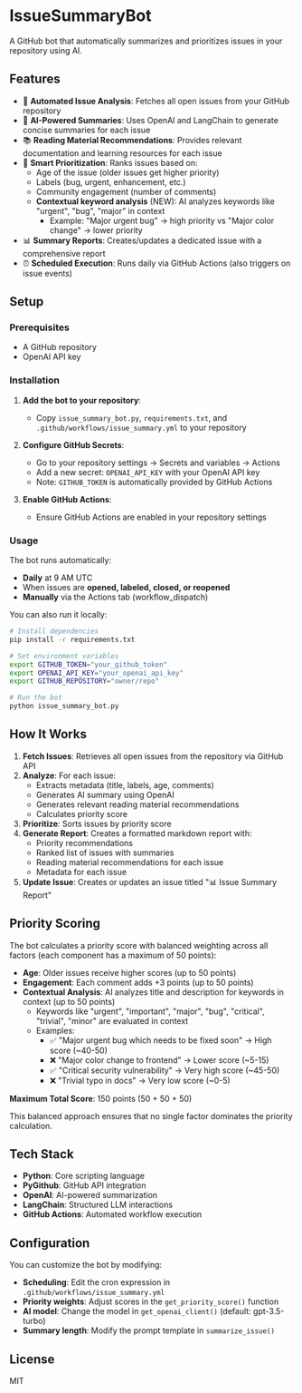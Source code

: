 # IssueSummaryBot

A GitHub bot that automatically summarizes and prioritizes issues in your repository using AI.

## Features

- 🤖 **Automated Issue Analysis**: Fetches all open issues from your GitHub repository
- 📝 **AI-Powered Summaries**: Uses OpenAI and LangChain to generate concise summaries for each issue
- 📚 **Reading Material Recommendations**: Provides relevant documentation and learning resources for each issue
- 🎯 **Smart Prioritization**: Ranks issues based on:
  - Age of the issue (older issues get higher priority)
  - Labels (bug, urgent, enhancement, etc.)
  - Community engagement (number of comments)
  - **Contextual keyword analysis** (NEW): AI analyzes keywords like "urgent", "bug", "major" in context
    - Example: "Major urgent bug" → high priority vs "Major color change" → lower priority
- 📊 **Summary Reports**: Creates/updates a dedicated issue with a comprehensive report
- ⏰ **Scheduled Execution**: Runs daily via GitHub Actions (also triggers on issue events)

## Setup

### Prerequisites

- A GitHub repository
- OpenAI API key

### Installation

1. **Add the bot to your repository**:
   - Copy `issue_summary_bot.py`, `requirements.txt`, and `.github/workflows/issue_summary.yml` to your repository

2. **Configure GitHub Secrets**:
   - Go to your repository settings → Secrets and variables → Actions
   - Add a new secret: `OPENAI_API_KEY` with your OpenAI API key
   - Note: `GITHUB_TOKEN` is automatically provided by GitHub Actions

3. **Enable GitHub Actions**:
   - Ensure GitHub Actions are enabled in your repository settings

### Usage

The bot runs automatically:
- **Daily** at 9 AM UTC
- When issues are **opened, labeled, closed, or reopened**
- **Manually** via the Actions tab (workflow_dispatch)

You can also run it locally:

```bash
# Install dependencies
pip install -r requirements.txt

# Set environment variables
export GITHUB_TOKEN="your_github_token"
export OPENAI_API_KEY="your_openai_api_key"
export GITHUB_REPOSITORY="owner/repo"

# Run the bot
python issue_summary_bot.py
```

## How It Works

1. **Fetch Issues**: Retrieves all open issues from the repository via GitHub API
2. **Analyze**: For each issue:
   - Extracts metadata (title, labels, age, comments)
   - Generates AI summary using OpenAI
   - Generates relevant reading material recommendations
   - Calculates priority score
3. **Prioritize**: Sorts issues by priority score
4. **Generate Report**: Creates a formatted markdown report with:
   - Priority recommendations
   - Ranked list of issues with summaries
   - Reading material recommendations for each issue
   - Metadata for each issue
5. **Update Issue**: Creates or updates an issue titled "📊 Issue Summary Report"

## Priority Scoring

The bot calculates a priority score with balanced weighting across all factors (each component has a maximum of 50 points):

- **Age**: Older issues receive higher scores (up to 50 points)
- **Engagement**: Each comment adds +3 points (up to 50 points)
- **Contextual Analysis**: AI analyzes title and description for keywords in context (up to 50 points)
  - Keywords like "urgent", "important", "major", "bug", "critical", "trivial", "minor" are evaluated in context
  - Examples:
    - ✅ "Major urgent bug which needs to be fixed soon" → High score (~40-50)
    - ❌ "Major color change to frontend" → Lower score (~5-15)
    - ✅ "Critical security vulnerability" → Very high score (~45-50)
    - ❌ "Trivial typo in docs" → Very low score (~0-5)

**Maximum Total Score**: 150 points (50 + 50 + 50)

This balanced approach ensures that no single factor dominates the priority calculation.

## Tech Stack

- **Python**: Core scripting language
- **PyGithub**: GitHub API integration
- **OpenAI**: AI-powered summarization
- **LangChain**: Structured LLM interactions
- **GitHub Actions**: Automated workflow execution

## Configuration

You can customize the bot by modifying:

- **Scheduling**: Edit the cron expression in `.github/workflows/issue_summary.yml`
- **Priority weights**: Adjust scores in the `get_priority_score()` function
- **AI model**: Change the model in `get_openai_client()` (default: gpt-3.5-turbo)
- **Summary length**: Modify the prompt template in `summarize_issue()`

## License

MIT
